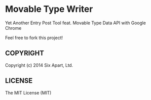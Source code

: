 # Movable Type Writer
Yet Another Entry Post Tool feat. Movable Type Data API with Google Chrome

Feel free to fork this project!

## COPYRIGHT
Copyright (c) 2014 Six Apart, Ltd.

## LICENSE
The MIT License (MIT)
